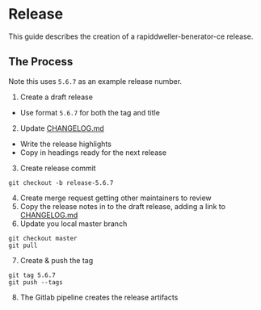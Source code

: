 # Release

This guide describes the creation of a rapiddweller-benerator-ce release.

## The Process

Note this uses `5.6.7` as an example release number.

1. Create a draft release
* Use format `5.6.7` for both the tag and title
2. Update [CHANGELOG.md](CHANGELOG.md)
* Write the release highlights
* Copy in headings ready for the next release
3. Create release commit
  ```
  git checkout -b release-5.6.7
  ```
4. Create merge request getting other maintainers to review
5. Copy the release notes in to the draft release, adding a link to [CHANGELOG.md](CHANGELOG.md)
6. Update you local master branch
  ```
  git checkout master
  git pull
  ```
7. Create & push the tag
  ```
  git tag 5.6.7
  git push --tags
  ```
8. The Gitlab pipeline creates the release artifacts